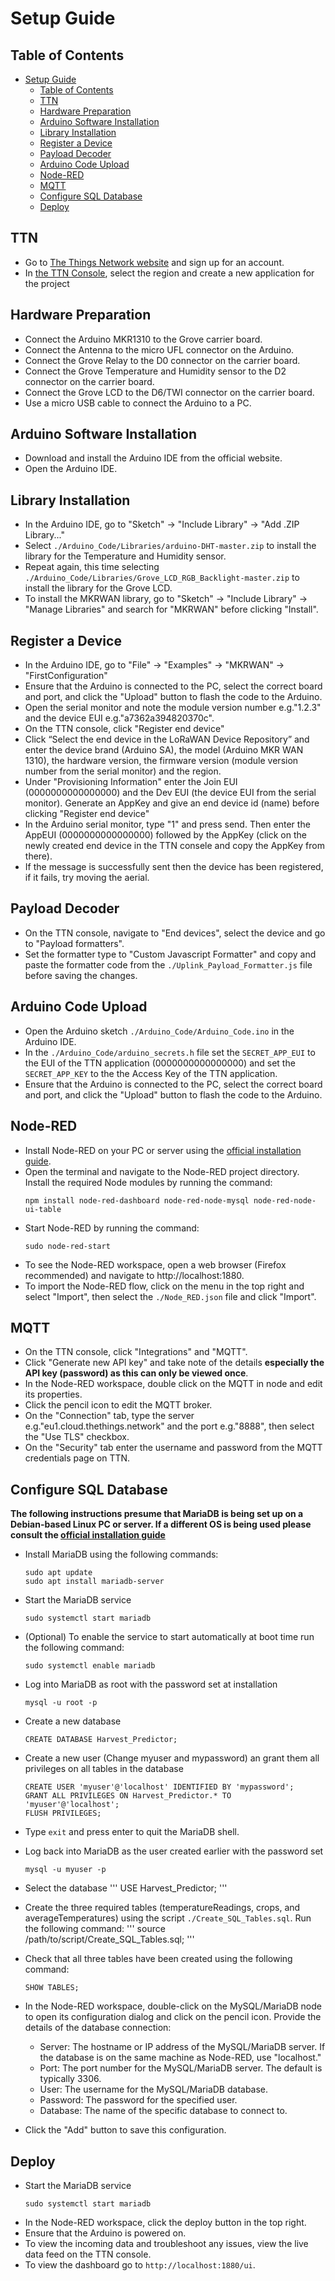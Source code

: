 # Setup Guide

## <a name='TableofContents'></a>Table of Contents

<!-- vscode-markdown-toc -->
- [Setup Guide](#setup-guide)
  - [Table of Contents](#table-of-contents)
  - [TTN](#ttn)
  - [Hardware Preparation](#hardware-preparation)
  - [Arduino Software Installation](#arduino-software-installation)
  - [Library Installation](#library-installation)
  - [Register a Device](#register-a-device)
  - [Payload Decoder](#payload-decoder)
  - [Arduino Code Upload](#arduino-code-upload)
  - [Node-RED](#node-red)
  - [MQTT](#mqtt)
  - [Configure SQL Database](#configure-sql-database)
  - [Deploy](#deploy)

<!-- vscode-markdown-toc-config
	numbering=false
	autoSave=false
	/vscode-markdown-toc-config -->
<!-- /vscode-markdown-toc -->

## <a name='TTN'></a>TTN

- Go to [The Things Network website](https://id.thethingsnetwork.org/) and sign up for an account.
- In [the TTN Console](https://console.cloud.thethings.network/), select the region and create a new application for the project

## <a name='HardwarePreparation'></a>Hardware Preparation

- Connect the Arduino MKR1310 to the Grove carrier board.
- Connect the Antenna to the micro UFL connector on the Arduino.
- Connect the Grove Relay to the D0 connector on the carrier board.
- Connect the Grove Temperature and Humidity sensor to the D2 connector on the carrier board.
- Connect the Grove LCD to the D6/TWI connector on the carrier board.
- Use a micro USB cable to connect the Arduino to a PC.

## <a name='ArduinoSoftwareInstallation'></a>Arduino Software Installation

- Download and install the Arduino IDE from the official website.
- Open the Arduino IDE.

## <a name='LibraryInstallation'></a>Library Installation

- In the Arduino IDE, go to "Sketch" -> "Include Library" -> "Add .ZIP Library..."
- Select `./Arduino_Code/Libraries/arduino-DHT-master.zip` to install the library for the Temperature and Humidity sensor.
- Repeat again, this time selecting `./Arduino_Code/Libraries/Grove_LCD_RGB_Backlight-master.zip` to install the library for the Grove LCD.
- To install the MKRWAN library, go to "Sketch" -> "Include Library" -> "Manage Libraries" and search for "MKRWAN" before clicking "Install".

## <a name='RegisteraDevice'></a>Register a Device

- In the Arduino IDE, go to "File" -> "Examples" -> "MKRWAN" -> "FirstConfiguration"
- Ensure that the Arduino is connected to the PC, select the correct board and port, and click the "Upload" button to flash the code to the Arduino.
- Open the serial monitor and note the module version number e.g."1.2.3" and the device EUI e.g."a7362a394820370c".
- On the TTN console, click "Register end device"
- Click “Select the end device in the LoRaWAN Device Repository” and enter the device brand (Arduino SA), the model (Arduino MKR WAN 1310), the hardware version, the firmware version (module version number from the serial monitor) and the region. 
- Under "Provisioning Information" enter the Join EUI (0000000000000000) and the Dev EUI (the device EUI from the serial monitor). Generate an AppKey and give an end device id (name) before clicking "Register end device" 
- In the Arduino serial monitor, type "1" and press send. Then enter the AppEUI (0000000000000000) followed by the AppKey (click on the newly created end device in the TTN consele and copy the AppKey from there).
- If the message is successfully sent then the device has been registered, if it fails, try moving the aerial.
  

## <a name='PayloadDecoder'></a>Payload Decoder

- On the TTN console, navigate to "End devices", select the device and go to "Payload formatters".
- Set the formatter type to "Custom Javascript Formatter" and copy and paste the formatter code from the `./Uplink_Payload_Formatter.js` file before saving the changes.

## <a name='ArduinoCodeUpload'></a>Arduino Code Upload

- Open the Arduino sketch `./Arduino_Code/Arduino_Code.ino` in the Arduino IDE.
- In the `./Arduino_Code/arduino_secrets.h` file set the `SECRET_APP_EUI` to the EUI of the TTN application (0000000000000000) and set the `SECRET_APP_KEY` to the the Access Key of the TTN application.
- Ensure that the Arduino is connected to the PC, select the correct board and port, and click the "Upload" button to flash the code to the Arduino.

## <a name='Node-RED'></a>Node-RED

- Install Node-RED on your PC or server using the [official installation guide](https://nodered.org/docs/getting-started/local).
- Open the terminal and navigate to the Node-RED project directory. Install the required Node modules by running the command:
  ```
  npm install node-red-dashboard node-red-node-mysql node-red-node-ui-table
  ```
- Start Node-RED by running the command:
  ```
  sudo node-red-start
  ```
- To see the Node-RED workspace, open a web browser (Firefox recommended) and navigate to http://localhost:1880.
- To import the Node-RED flow, click on the menu in the top right and select "Import", then select the `./Node_RED.json` file and click "Import".

## <a name='MQTT'></a>MQTT

- On the TTN console, click "Integrations" and "MQTT".
- Click "Generate new API key" and take note of the details **especially the API key (password) as this can only be viewed once**.
- In the Node-RED workspace, double click on the MQTT in node and edit its properties.
- Click the pencil icon to edit the MQTT broker.
- On the "Connection" tab, type the server e.g."eu1.cloud.thethings.network" and the port e.g."8888", then select the "Use TLS" checkbox.
- On the "Security" tab enter the username and password from the MQTT credentials page on TTN.

## <a name='ConfigureSQLDatabase'></a>Configure SQL Database

**The following instructions presume that MariaDB is being set up on a Debian-based Linux PC or server. If a different OS is being used please consult the [official installation guide](https://www.mariadbtutorial.com/getting-started/install-mariadb/)**

- Install MariaDB using the following commands:
  ```
  sudo apt update
  sudo apt install mariadb-server
  ```
- Start the MariaDB service
  ```
  sudo systemctl start mariadb
  ```
- (Optional) To enable the service to start automatically at boot time run the following command:
  ```
  sudo systemctl enable mariadb
  ```
- Log into MariaDB as root with the password set at installation
  ```
  mysql -u root -p
  ```
- Create a new database
  ```
  CREATE DATABASE Harvest_Predictor;
  ```
- Create a new user (Change myuser and mypassword) an grant them all privileges on all tables in the database
  ```
  CREATE USER 'myuser'@'localhost' IDENTIFIED BY 'mypassword';
  GRANT ALL PRIVILEGES ON Harvest_Predictor.* TO 'myuser'@'localhost';
  FLUSH PRIVILEGES;
  ```
- Type `exit` and press enter to quit the MariaDB shell.
- Log back into MariaDB as the user created earlier with the password set
  ```
  mysql -u myuser -p
  ```
- Select the database
  '''
  USE Harvest_Predictor;
  '''
- Create the three required tables (temperatureReadings, crops, and averageTemperatures) using the script `./Create_SQL_Tables.sql`. Run the following command:
  '''
  source /path/to/script/Create_SQL_Tables.sql;
  '''
- Check that all three tables have been created using the following command:
  ```
  SHOW TABLES;
  ```
- In the Node-RED workspace, double-click on the MySQL/MariaDB node to open its configuration dialog and click on the pencil icon. Provide the details of the database connection:

    - Server: The hostname or IP address of the MySQL/MariaDB server. If the database is on the same machine as Node-RED, use "localhost."
    - Port: The port number for the MySQL/MariaDB server. The default is typically 3306.
    - User: The username for the MySQL/MariaDB database.
    - Password: The password for the specified user.
    - Database: The name of the specific database to connect to.

- Click the "Add" button to save this configuration.

## <a name='Deploy'></a>Deploy

- Start the MariaDB service
  ```
  sudo systemctl start mariadb
  ```
- In the Node-RED workspace, click the deploy button in the top right.
- Ensure that the Arduino is powered on.
- To view the incoming data and troubleshoot any issues, view the live data feed on the TTN console.
- To view the dashboard go to `http://localhost:1880/ui`.
